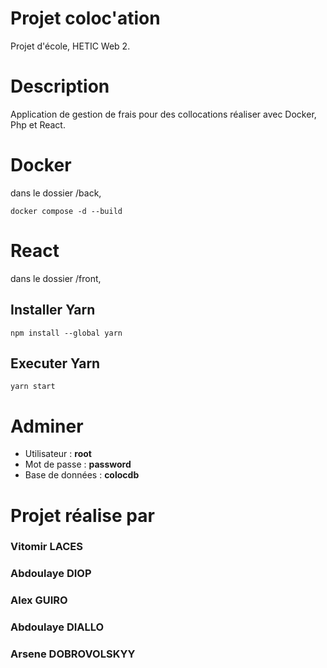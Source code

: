 # Projet coloc'ation
Projet d'école, HETIC Web 2.
# Description
Application de gestion de frais pour des collocations réaliser avec Docker, Php et React.

# Docker
dans le dossier /back,
```
docker compose -d --build
```
# React
dans le dossier /front,

## Installer Yarn
```
npm install --global yarn
```
## Executer Yarn
```
yarn start
```
# Adminer
 - Utilisateur : **root**
 - Mot de passe : **password**
 - Base de données : **colocdb**

# Projet réalise par
### Vitomir **LACES**
### Abdoulaye **DIOP**
### Alex **GUIRO**
### Abdoulaye **DIALLO**
### Arsene **DOBROVOLSKYY**
